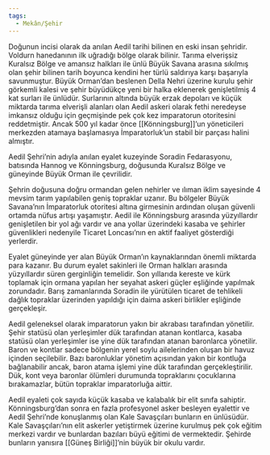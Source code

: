 ```yaml
---  
tags:
  - Mekân/Şehir  
---  
```

  
Doğunun incisi olarak da anılan Aedil tarihi bilinen en eski insan şehridir. Voldurn hanedanının ilk uğradığı bölge olarak bilinir. Tarıma elverişsiz Kuralsız Bölge ve amansız halkları ile ünlü Büyük Savana arasına sıkılmış olan şehir bilinen tarih boyunca kendini her türlü saldırıya karşı başarıyla savunmuştur. Büyük Orman’dan beslenen Della Nehri üzerine kurulu şehir görkemli kalesi ve şehir büyüdükçe yeni bir halka eklenerek genişletilmiş 4 kat surları ile ünlüdür. Surlarının altında büyük erzak depoları ve küçük miktarda tarıma elverişli alanları olan Aedil askeri olarak fethi neredeyse imkansız olduğu için geçmişinde pek çok kez imparatorun otoritesini reddetmiştir. Ancak 500 yıl kadar önce [[Könningsburg]]’un yöneticileri merkezden atamaya başlamasıya İmparatorluk’un stabil bir parçası halini almıştır.  
  
Aedil Şehri’nin adıyla anılan eyalet kuzeyinde Soradin Fedarasyonu, batısında Hannog ve Könningsburg, doğusunda Kuralsız Bölge ve güneyinde Büyük Orman ile çevrilidir.   
  
Şehrin doğusuna doğru ormandan gelen nehirler ve ılıman iklim sayesinde 4 mevsim tarım yapılabilen geniş topraklar uzanır. Bu bölgeler Büyük Savana’nın İmparatorluk otoritesi altına girmesinin ardından oluşan güvenli ortamda nüfus artışı yaşamıştır. Aedil ile Könningsburg arasında yüzyıllardır genişletilen bir yol ağı vardır ve ana yollar üzerindeki kasaba ve şehirler güvenlikleri nedenyile Ticaret Loncası’nın en aktif faaliyet gösterdiği yerlerdir.   
  
Eyalet güneyinde yer alan Büyük Orman’ın kaynaklarından önemli miktarda para kazanır. Bu durum eyalet sakinleri ile Orman halkları arasında yüzyıllardır süren gerginliğin temelidir. Son yıllarıda kereste ve kürk toplamak için ormana yapılan her seyahat askeri güçler eşliğinde yapılmak zorundadır. Barış zamanlarında Soradin ile yürütülen ticaret de tehlikeli dağlık topraklar üzerinden yapıldığı için daima askeri birlikler eşliğinde gerçekleşir.  
  
Aedil geleneksel olarak imparatorun yakın bir akrabası tarafından yönetilir. Şehir statüsü olan yerleşimler dük tarafından atanan kontlarca, kasaba statüsü olan yerleşimler ise yine dük tarafından atanan baronlarca yönetilir. Baron ve kontlar sadece bölgenin yerel soylu ailelerinden oluşan bir havuz içinden seçilebilir. Bazı baronluklar yönetim açısından yakın bir kontluğa bağlanabilir ancak, baron atama işlemi yine dük tarafından gerçekleştirilir. Dük, kont veya baronlar ölümleri durumunda topraklarını çocuklarına bırakamazlar, bütün topraklar imparatorluğa aittir.  
  
Aedil eyaleti çok sayıda küçük kasaba ve kalabalık bir elit sınıfa sahiptir. Könningsburg’dan sonra en fazla profesyonel asker besleyen eyalettir ve Aedil Şehri’nde konuşlanmış olan Kale Savaşçıları bunların en ünlüsüdür. Kale Savaşçıları’nın elit askerler yetiştirmek üzerine kurulmuş pek çok eğitim merkezi vardır ve bunlardan bazıları büyü eğitimi de vermektedir. Şehirde bunların yanısıra [[Güneş Birliği]]’nin büyük bir okulu vardır.   
